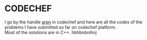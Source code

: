 **CODECHEF**
===================

I go by the handle [arpn](http://codechef.com/users/arpn) in codechef and here are all the codes of the problems I have submitted so far on codechef platform.  
Most of the solutions are in C++.
hbhbnbnihnj
